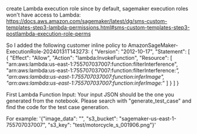 

create Lambda execution role since by default, sagemaker execution roles won't have access to Lambda:
https://docs.aws.amazon.com/sagemaker/latest/dg/sms-custom-templates-step3-lambda-permissions.html#sms-custom-templates-step3-postlambda-execution-role-perms

So I added the following customer inline policy to AmazonSageMaker-ExecutionRole-20240131T143273:
{
    "Version": "2012-10-17",
    "Statement": [
        {
            "Effect": "Allow",
            "Action": "lambda:InvokeFunction",
            "Resource": [
                "arn:aws:lambda:us-east-1:755707037007:function:filterInterference",
                "arn:aws:lambda:us-east-1:755707037007:function:filterInterference:*",
                "arn:aws:lambda:us-east-1:755707037007:function:inferImage",
                "arn:aws:lambda:us-east-1:755707037007:function:inferImage:*"
            ]
        }
    ]
}

First Lambda Function Input:
Your input JSON should be the one you generated from the notebook. Please search with "generate_test_case" and find the code for the test case generation.

For example: '{"image_data": "", "s3_bucket": "sagemaker-us-east-1-755707037007", "s3_key": "test/motorcycle_s_001906.png"}'